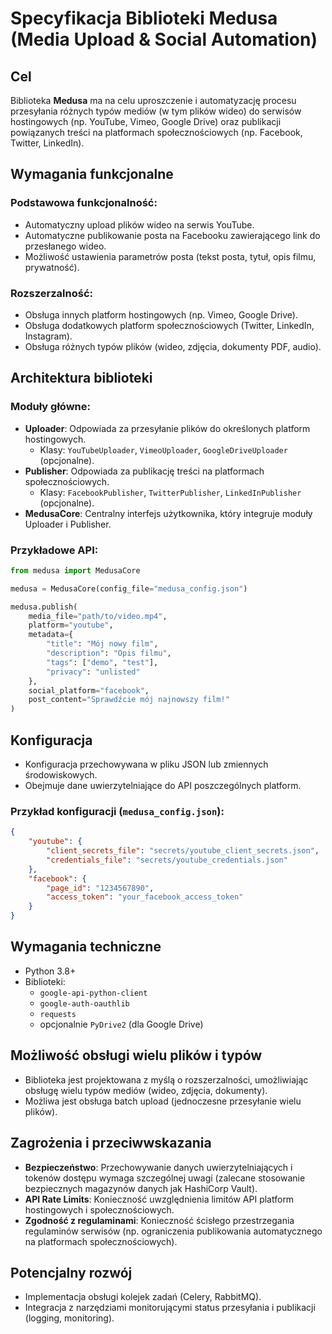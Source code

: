 # Specyfikacja Biblioteki Medusa (Media Upload & Social Automation)

## Cel

Biblioteka **Medusa** ma na celu uproszczenie i automatyzację procesu przesyłania różnych typów mediów (w tym plików wideo) do serwisów hostingowych (np. YouTube, Vimeo, Google Drive) oraz publikacji powiązanych treści na platformach społecznościowych (np. Facebook, Twitter, LinkedIn).

## Wymagania funkcjonalne

### Podstawowa funkcjonalność:

- Automatyczny upload plików wideo na serwis YouTube.
- Automatyczne publikowanie posta na Facebooku zawierającego link do przesłanego wideo.
- Możliwość ustawienia parametrów posta (tekst posta, tytuł, opis filmu, prywatność).

### Rozszerzalność:

- Obsługa innych platform hostingowych (np. Vimeo, Google Drive).
- Obsługa dodatkowych platform społecznościowych (Twitter, LinkedIn, Instagram).
- Obsługa różnych typów plików (wideo, zdjęcia, dokumenty PDF, audio).

## Architektura biblioteki

### Moduły główne:

- **Uploader**: Odpowiada za przesyłanie plików do określonych platform hostingowych.
  - Klasy: `YouTubeUploader`, `VimeoUploader`, `GoogleDriveUploader` (opcjonalne).
- **Publisher**: Odpowiada za publikację treści na platformach społecznościowych.
  - Klasy: `FacebookPublisher`, `TwitterPublisher`, `LinkedInPublisher` (opcjonalne).
- **MedusaCore**: Centralny interfejs użytkownika, który integruje moduły Uploader i Publisher.

### Przykładowe API:

```python
from medusa import MedusaCore

medusa = MedusaCore(config_file="medusa_config.json")

medusa.publish(
    media_file="path/to/video.mp4",
    platform="youtube",
    metadata={
        "title": "Mój nowy film",
        "description": "Opis filmu",
        "tags": ["demo", "test"],
        "privacy": "unlisted"
    },
    social_platform="facebook",
    post_content="Sprawdźcie mój najnowszy film!"
)
```

## Konfiguracja

- Konfiguracja przechowywana w pliku JSON lub zmiennych środowiskowych.
- Obejmuje dane uwierzytelniające do API poszczególnych platform.

### Przykład konfiguracji (`medusa_config.json`):

```json
{
    "youtube": {
        "client_secrets_file": "secrets/youtube_client_secrets.json",
        "credentials_file": "secrets/youtube_credentials.json"
    },
    "facebook": {
        "page_id": "1234567890",
        "access_token": "your_facebook_access_token"
    }
}
```

## Wymagania techniczne

- Python 3.8+
- Biblioteki:
  - `google-api-python-client`
  - `google-auth-oauthlib`
  - `requests`
  - opcjonalnie `PyDrive2` (dla Google Drive)

## Możliwość obsługi wielu plików i typów

- Biblioteka jest projektowana z myślą o rozszerzalności, umożliwiając obsługę wielu typów mediów (wideo, zdjęcia, dokumenty).
- Możliwa jest obsługa batch upload (jednoczesne przesyłanie wielu plików).

## Zagrożenia i przeciwwskazania

- **Bezpieczeństwo**: Przechowywanie danych uwierzytelniających i tokenów dostępu wymaga szczególnej uwagi (zalecane stosowanie bezpiecznych magazynów danych jak HashiCorp Vault).
- **API Rate Limits**: Konieczność uwzględnienia limitów API platform hostingowych i społecznościowych.
- **Zgodność z regulaminami**: Konieczność ścisłego przestrzegania regulaminów serwisów (np. ograniczenia publikowania automatycznego na platformach społecznościowych).

## Potencjalny rozwój

- Implementacja obsługi kolejek zadań (Celery, RabbitMQ).
- Integracja z narzędziami monitorującymi status przesyłania i publikacji (logging, monitoring).
